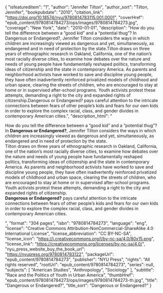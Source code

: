 {
  "isfeatureditem": "1",
  "author": "Jennifer Tilton",
  "author_sort": "Tilton, Jennifer",
  "bookpubdate": "2010",
  "citation_link": "https://doi.org/10.18574/nyu/9780814783115.001.0001",
  "coverHref": "epub_content/9780814784273/ops/images/9780814784273.jpg",
  "coverage": "New York",
  "date": "2010-01-01",
  "description": "How do you tell the difference between a “good kid” and a “potential thug”? In Dangerous or Endangered?, Jennifer Tilton considers the ways in which children are increasingly viewed as dangerous and yet, simultaneously, as endangered and in need of protection by the state.Tilton draws on three years of ethnographic research in Oakland, California, one of the nation’s most racially diverse cities, to examine how debates over the nature and needs of young people have fundamentally reshaped politics, transforming ideas of citizenship and the state in contemporary America. As parents and neighborhood activists have worked to save and discipline young people, they have often inadvertently reinforced privatized models of childhood and urban space, clearing the streets of children, who are encouraged to stay at home or in supervised after-school programs. Youth activists protest these attempts, demanding a right to the city and expanded rights of citizenship.Dangerous or Endangered? pays careful attention to the intricate connections between fears of other people’s kids and fears for our own kids in order to explore the complex racial, class, and gender divides in contemporary American cities.",
  "description_html": "<p>How do you tell the difference between a “good kid” and a “potential thug”? In <b>Dangerous or Endangered?</b>, Jennifer Tilton considers the ways in which children are increasingly viewed as dangerous and yet, simultaneously, as endangered and in need of protection by the state.<br>Tilton draws on three years of ethnographic research in Oakland, California, one of the nation’s most racially diverse cities, to examine how debates over the nature and needs of young people have fundamentally reshaped politics, transforming ideas of citizenship and the state in contemporary America. As parents and neighborhood activists have worked to save and discipline young people, they have often inadvertently reinforced privatized models of childhood and urban space, clearing the streets of children, who are encouraged to stay at home or in supervised after-school programs. Youth activists protest these attempts, demanding a right to the city and expanded rights of citizenship.<br><b>Dangerous or Endangered?</b> pays careful attention to the intricate connections between fears of other people’s kids and fears for our own kids in order to explore the complex racial, class, and gender divides in contemporary American cities.</p>",
  "format": "304 pages",
  "isbn": "9780814784273",
  "language": "eng",
  "license": "Creative Commons Attribution-NonCommercial-ShareAlike 4.0 International License",
  "license_abbreviation": "CC BY-NC-SA",
  "license_icon": "https://i.creativecommons.org/l/by-nc-sa/4.0/80x15.png",
  "license_link": "https://creativecommons.org/licenses/by-nc-sa/4.0/",
  "nyu_press_website_buy_the_book_url": "https://nyupress.org/9780814783122",
  "packageUrl": "epub_content/9780814784273",
  "publisher": "NYU Press",
  "rights": "All rights reserved",
  "rootUrl": "epub_content/9780814784273",
  "series": null,
  "subjects": [
    "American Studies",
    "Anthropology",
    "Sociology"
  ],
  "subtitle": "Race and the Politics of Youth in Urban America",
  "thumbHref": "epub_content/9780814784273/ops/images/9780814784273-th.jpg",
  "title": "Dangerous or Endangered?",
  "title_sort": "Dangerous or Endangered?"
}
